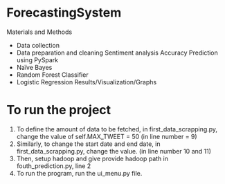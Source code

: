 # ForecastingSystem
Materials and Methods
  - Data collection
  - Data preparation and cleaning
Sentiment analysis
Accuracy Prediction using PySpark
  - Naïve Bayes
  - Random Forest Classifier
  - Logistic Regression
Results/Visualization/Graphs

# To run the project
1. To define the amount of data to be fetched, in first_data_scrapping.py, change the value of self.MAX_TWEET = 50 (in line number = 9)
2. Similarly, to change the start date and end date, in first_data_scrapping.py, change the value. (in line number 10 and 11)
3. Then, setup hadoop and give provide hadoop path in fouth_prediction.py, line 2
4. To run the program, run the ui_menu.py file.
